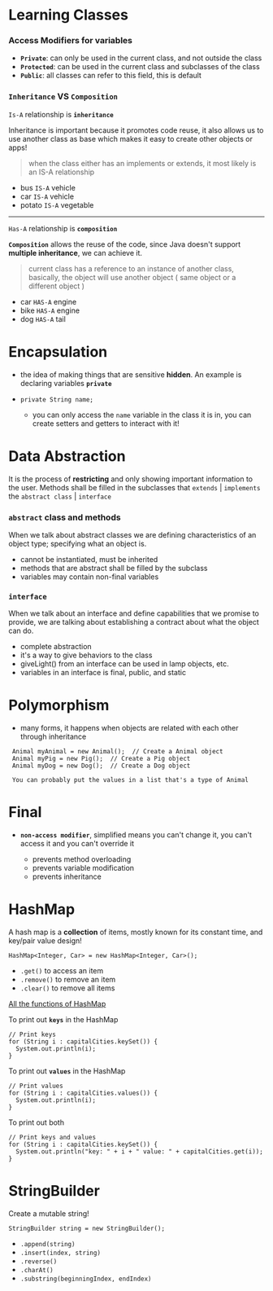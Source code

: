 # Learning Classes

### Access Modifiers for variables

- **`Private`**: can only be used in the current class, and not outside the class
- **`Protected`**: can be used in the current class and subclasses of the class
- **`Public`**: all classes can refer to this field, this is default

### `Inheritance` VS `Composition`

`Is-A` relationship is **`inheritance`**

Inheritance is important because it promotes code reuse, it also allows us to use another class as base which makes it easy to create other objects or apps!

> when the class either has an implements or extends, it most likely is an IS-A relationship

- bus `IS-A` vehicle
- car `IS-A` vehicle
- potato `IS-A` vegetable

---

`Has-A` relationship is **`composition`** <br>

**`Composition`** allows the reuse of the code, since Java doesn't support **multiple inheritance**, we can achieve it.

> current class has a reference to an instance of another class, basically, the object will use another object ( same object or a different object )

- car `HAS-A` engine
- bike `HAS-A` engine
- dog `HAS-A` tail

# Encapsulation

- the idea of making things that are sensitive **hidden**. An example is declaring variables **`private`**

- `private String name;`
  - you can only access the `name` variable in the class it is in, you can create setters and getters to interact with it!

# Data Abstraction

It is the process of **restricting** and only showing important information to the user. Methods shall be filled in the subclasses that `extends` | `implements` the `abstract class` | `interface`

### `abstract` class and methods

When we talk about abstract classes we are defining characteristics of an object type; specifying what an object is.

- cannot be instantiated, must be inherited
- methods that are abstract shall be filled by the subclass
- variables may contain non-final variables

### `interface`

When we talk about an interface and define capabilities that we promise to provide, we are talking about establishing a contract about what the object can do.

- complete abstraction
- it's a way to give behaviors to the class
- giveLight() from an interface can be used in lamp objects, etc.
- variables in an interface is final, public, and static

# Polymorphism

- many forms, it happens when objects are related with each other through inheritance

```
 Animal myAnimal = new Animal();  // Create a Animal object
 Animal myPig = new Pig();  // Create a Pig object
 Animal myDog = new Dog();  // Create a Dog object
 
 You can probably put the values in a list that's a type of Animal
```

# Final 

- **`non-access modifier`**, simplified means you can't change it, you can't access it and you can't override it
  
    - prevents method overloading
    - prevents variable modification
    - prevents inheritance

# HashMap

A hash map is a **collection** of items, mostly known for its constant time, and key/pair value design!

```
HashMap<Integer, Car> = new HashMap<Integer, Car>();
```
- `.get()` to access an item
- `.remove()` to remove an item
- `.clear()` to remove all items

[All the functions of HashMap](https://docs.oracle.com/javase/8/docs/api/java/util/HashMap.html)

To print out **`keys`** in the HashMap
```
// Print keys
for (String i : capitalCities.keySet()) {
  System.out.println(i);
}
```

To print out **`values`** in the HashMap
```
// Print values
for (String i : capitalCities.values()) {
  System.out.println(i);
}
```

To print out both
```
// Print keys and values
for (String i : capitalCities.keySet()) {
  System.out.println("key: " + i + " value: " + capitalCities.get(i));
}
```

# StringBuilder

Create a mutable string!
```
StringBuilder string = new StringBuilder();
```
- `.append(string)`
- `.insert(index, string)`
- `.reverse()`
- `.charAt()`
- `.substring(beginningIndex, endIndex)`